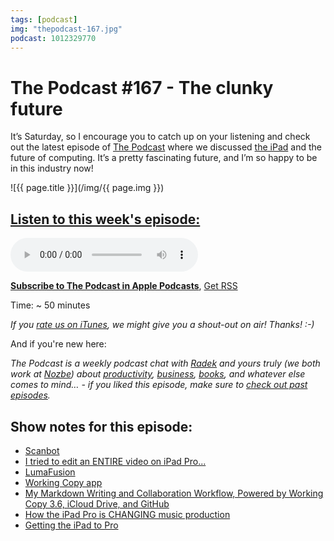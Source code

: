 ```yaml
---
tags: [podcast]
img: "thepodcast-167.jpg"
podcast: 1012329770
---
```


# The Podcast #167 - The clunky future

It’s Saturday, so I encourage you to catch up on your listening and check out the latest episode of [The Podcast][p] where we discussed [the iPad](/ipadonly) and the future of computing. It’s a pretty fascinating future, and I’m so happy to be in this industry now!

<!--More-->

![{{ page.title }}](/img/{{ page.img }})

## [Listen to this week's episode:][e]

<audio controls>
<source src="https://files.nozbe.com/podcast/167.mp3" type="audio/mpeg">
</audio>

**[Subscribe to The Podcast in Apple Podcasts][i]**, [Get RSS][rss]

Time: ~ 50 minutes

*If you [rate us on iTunes][i], we might give you a shout-out on air! Thanks! :-)*

And if you're new here:

*The Podcast is a weekly podcast chat with [Radek][r] and yours truly (we both work at [Nozbe][n]) about [productivity](/productivity), [business](/business), [books](/books), and whatever else comes to mind… - if you liked this episode, make sure to [check out past episodes](/podcast).*

## Show notes for this episode:

  * [Scanbot](https://scanbot.io/en/index.html)
  * [I tried to edit an ENTIRE video on iPad Pro...](https://www.youtube.com/watch?v=-ZpsliNmJLo)
  * [LumaFusion](https://luma-touch.com/lumafusion-for-ios/)
  * [Working Copy app](https://workingcopyapp.com/)
  * [My Markdown Writing and Collaboration Workflow, Powered by Working Copy 3.6, iCloud Drive, and GitHub](https://www.macstories.net/ios/my-markdown-writing-and-collaboration-workflow-powered-by-working-copy-3-6-icloud-drive-and-github/)
  * [How the iPad Pro is CHANGING music production](https://www.youtube.com/watch?v=dItCj676GmA)
  * [Getting the iPad to Pro](https://craigmod.com/essays/ipad_pro/)

[y]: https://michael.gratis/thepodcastyt
[rss]: http://thepodcast.fm/episodes?format=RSS
[e]: http://thepodcast.fm/episodes/167

[p]: https://michael.gratis/thepodcastfm
[n]: https://michael.gratis/nozbe
[r]: https://michael.gratis/radex
[i]: https://michael.gratis/thepodcast
[o]: https://michael.gratis/ipadonly

